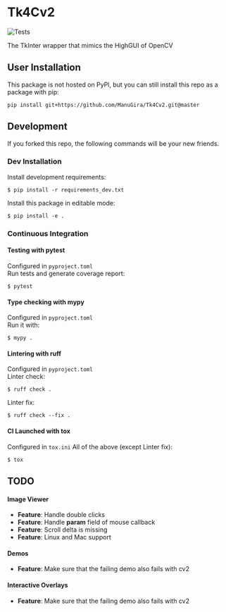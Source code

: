 # Tk4Cv2
![Tests](https://github.com/ManuGira/Tk4Cv2/actions/workflows/tests.yml/badge.svg)

The TkInter wrapper that mimics the HighGUI of OpenCV

## User Installation
This package is not hosted on PyPl, but you can still install this repo as a package with pip:
```
pip install git+https://github.com/ManuGira/Tk4Cv2.git@master
```
## Development
If you forked this repo, the following commands will be your new friends.  

### Dev Installation
Install development requirements:
```
$ pip install -r requirements_dev.txt
```
Install this package in editable mode:
```
$ pip install -e .
```
### Continuous Integration
#### Testing with pytest
Configured in `pyproject.toml`  
Run tests and generate coverage report:
```
$ pytest 
```
#### Type checking with mypy
Configured in `pyproject.toml`  
Run it with:
```
$ mypy .
```
#### Lintering with ruff
Configured in `pyproject.toml`  
Linter check:
```
$ ruff check .
```
Linter fix:
```
$ ruff check --fix .
```
#### CI Launched with tox
Configured in `tox.ini`
All of the above (except Linter fix):
```
$ tox
```

## TODO

#### Image Viewer
* **Feature**: Handle double clicks
* **Feature**: Handle **param** field of mouse callback
* **Feature**: Scroll delta is missing
* **Feature**: Linux and Mac support

#### Demos
* **Feature**: Make sure that the failing demo also fails with cv2

#### Interactive Overlays
* **Feature**: Make sure that the failing demo also fails with cv2


